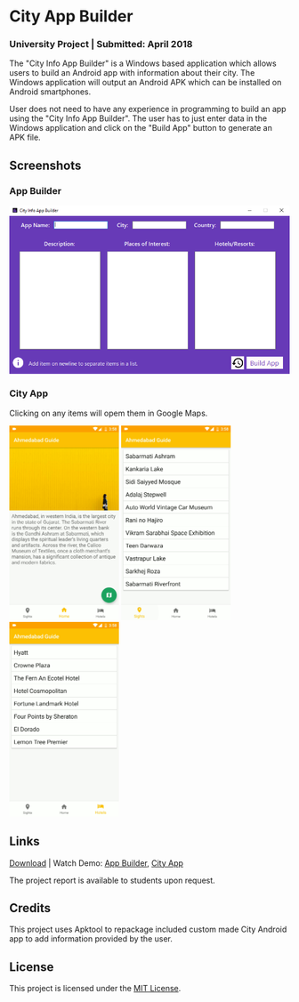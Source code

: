# City App Builder

### University Project | Submitted: April **2018**

The "City Info App Builder" is a Windows based application which allows users to build an Android app with information about their city. The Windows application will output an Android APK which can be installed on Android smartphones.

User does not need to have any experience in programming to build an app using the "City Info App Builder". The user has to just enter data in the Windows application and click on the "Build App" button to generate an APK file.

## Screenshots

### App Builder

![City App Home](assets/Builder.png)

### City App

Clicking on any items will opem them in Google Maps.

<span>
<img src="assets/Home.png" height="350" alt="City App Home Screen">
<img src="assets/Sights.png" height="350" alt="City Sights Screen">
<img src="assets/Hotels.png" height="350" alt="City Hotels Screen">
</span>

## Links
[Download](https://github.com/itsarjunsinh/CityAppBuilder/releases) | Watch Demo: [App Builder](https://www.youtube.com/watch?v=NFdHpR-Kigk), [City App](https://www.youtube.com/watch?v=BMwa5J7gmOY)

The project report is available to students upon request.

## Credits

This project uses Apktool to repackage included custom made City Android app to add information provided by the user.

## License

This project is licensed under the [MIT License](LICENSE). 
